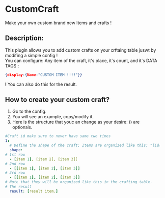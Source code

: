 # CustomCraft
Make your own custom brand new Items and crafts !

## Description:
This plugin allows you to add custom crafts on your crftaing table juswt by modifing a simple config !		
You can configure: Any item of the craft, it's place, it's count, and it's DATA TAGS : 			
```json
{display:{Name:"CUSTOM ITEM !!!!"}}
```     
    
! You can also do this for the result.

## How to create your custom craft?
1. Go to the config.
2. You will see an example, copy/modify it.
3. Here is the structure that youc an change as your desire: () are optionals.
```yaml
#Craft id make sure to never have same two times
1:
  # Define the shape of the craft; Items are organized like this: "[id(:damage)"(, count(, "data tags"))]". Example: ["325:8", 1, "{display:{Name:Example}}"].
  shape:
# 1st row
  - [item 1], [item 2], [item 3]]
# 2nd row
  - [[item 1], [item 2], [item 3]]
# 3rd row
  - [[item 1], [item 2], [item 3]]
# Note that they will be organized like this in the crafting table.
# The result
  result: [result item.]
```
